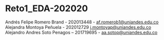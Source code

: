 # Reto1_EDA-202020

Andrés Felipe Romero Brand - 202013448 - af.romerob1@uniandes.edu.co
Alejandra Montoya Peñuela - 202012729 j.montoyap@uniandes.edu.co
Alejandro Andres Soto Penagos – 201719695 - aa.sotop@uniandes.edu.co 


